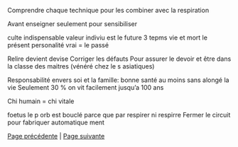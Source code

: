 Comprendre chaque technique pour les combiner avec la respiration

Avant enseigner seulement pour sensibiliser

culte indispensable valeur indiviu est le future
3 tepms 
vie et mort le présent
personalité vrai = le passé 

Relire devient devise
Corriger les défauts
Pour assurer le devoir et être dans la classe des maitres (vénéré chez le s asiatiques)

Responsabilité envers soi  et la famille: bonne santé au moins sans alongé la vie 
Seulement 30 % on vit facilement jusqu’a 100 ans

Chi humain = chi vitale 

foetus le p orb est bouclé parce que  par respirer ni respirre
Fermer le circuit pour fabriquer automatique ment


[Page précédente](2024-02-04-05.md) | [Page suivante](2024-02-04-07.md)